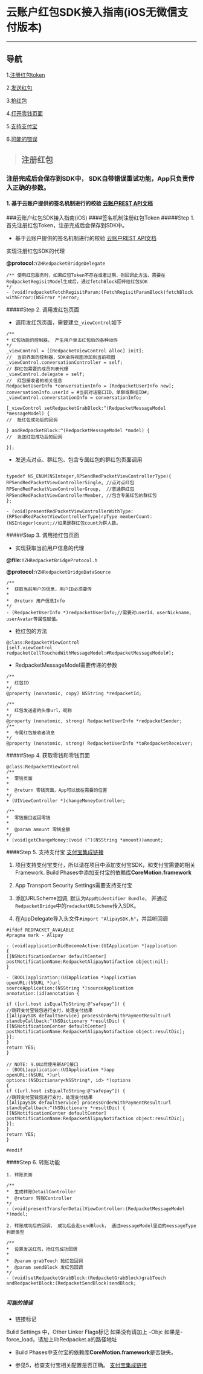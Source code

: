 # 云账户红包SDK接入指南(iOS无微信支付版本)
___________
## 导航

  1.[注册红包token](https://github.com/YunzhanghuOpen/RedpacketLib/blob/master/README.md#注册红包)

  2.[发送红包](https://github.com/YunzhanghuOpen/RedpacketLib/blob/master/README.md#发送红包)

  3.[抢红包](https://github.com/YunzhanghuOpen/RedpacketLib/blob/master/README.md#抢红包)

  4.[打开零钱页面](https://github.com/YunzhanghuOpen/RedpacketLib/blob/master/README.md#获取零钱和零钱页面)

  5.[支持支付宝](https://github.com/YunzhanghuOpen/RedpacketLib/blob/master/README.md#支持支付宝)

  6.[可能的错误](https://github.com/YunzhanghuOpen/RedpacketLib/blob/master/README.md#可能的错误)

>##  注册红包

### 注册完成后会保存到SDK中， SDK自带错误重试功能，App只负责传入正确的参数。

#### 1. 基于云账户提供的签名机制进行的校验   [云账户REST API文档](http://yunzhanghu-com.oss-cn-qdjbp-a.aliyuncs.com/%E4%BA%91%E8%B4%A6%E6%88%B7%E7%BA%A2%E5%8C%85%E6%8E%A5%E5%8F%A3%E6%96%87%E6%A1%A3-v3_0_1.pdf)

###云账户红包SDK接入指南(iOS)
####签名机制注册红包Token
#####Step 1. 首先注册红包Token，注册完成后会保存到SDK中。

* 基于云账户提供的签名机制进行的校验 	[云账户REST API文档](http://yunzhanghu-com.oss-cn-qdjbp-a.aliyuncs.com/%E4%BA%91%E8%B4%A6%E6%88%B7%E7%BA%A2%E5%8C%85%E6%8E%A5%E5%8F%A3%E6%96%87%E6%A1%A3-v3_0_1.pdf)


实现注册红包SDK的代理

**@protocol:**`YZHRedpacketBridgeDelegate`

``` -ObjC
/** 使用红包服务时，如果红包Token不存在或者过期，则回调此方法，需要在RedpacketRegisitModel生成后，通过fetchBlock回传给红包SDK
*/
- (void)redpacketFetchRegisitParam:(FetchRegisitParamBlock)fetchBlock withError:(NSError *)error;

```
#####Step 2. 调用发红包页面
* 调用发红包页面，需要建立`_viewControl`如下
```
/**
* 红包功能的控制器， 产生用户单击红包后的各种动作
*/
_viewControl = [[RedpacketViewControl alloc] init];
//  当前界面的控制器，SDK会将视图添加到当前视图
_viewControl.conversationController = self;
// 群红包需要的成员列表代理
_viewControl.delegate = self;
//  红包接收者的相关信息
RedpacketUserInfo *conversationInfo = [RedpacketUserInfo new];
conversationInfo.userId = #当前对话窗口ID，单聊或群组ID#;
_viewControl.converstationInfo = conversationInfo;

[_viewControl setRedpacketGrabBlock:^(RedpacketMessageModel *messageModel) {
//  抢红包成功后的回调

} andRedpacketBlock:^(RedpacketMessageModel *model) {
//  发送红包成功后的回调

}];

```
* 发送点对点、群红包、包含专属红包的群红包页面调用

```

typedef NS_ENUM(NSInteger,RPSendRedPacketViewControllerType){
RPSendRedPacketViewControllerSingle, //点对点红包
RPSendRedPacketViewControllerGroup,  //普通群红包
RPSendRedPacketViewControllerMember, //包含专属红包的群红包
};

- (void)presentRedPacketViewControllerWithType:(RPSendRedPacketViewControllerType)rpType memberCount:(NSInteger)count;//如果是群红包count为群人数。

``` 

#####Step 3. 调用抢红包页面

* 实现获取当前用户信息的代理

**@file:**`YZHRedpacketBridgeProtocol.h`

**@protocol:**`YZHRedpacketBridgeDataSource`

```
/**
*  获取当前用户的信息，用户ID必须要传
*
*  @return 用户信息Info
*/
- (RedpacketUserInfo *)redpacketUserInfo;//需要对userId、userNickname、userAvatar等属性赋值。

```

* 抢红包的方法

```
@class:RedpacketViewControl
[self.viewControl redpacketCellTouchedWithMessageModel:#RedpacketMessageModel#];

```

* RedpacketMessageModel需要传递的参数

```
/**
*  红包ID
*/
@property (nonatomic, copy) NSString *redpacketId;

/**
*  红包发送者的头像url，昵称
*/
@property (nonatomic, strong) RedpacketUserInfo *redpacketSender;
/**
*  专属红包接收者消息
*/
@property (nonatomic, strong) RedpacketUserInfo *toRedpacketReceiver;
```

#####Step 4. 获取零钱和零钱页面

```
@class:RedpacketViewControl
/**
*  零钱页面
*
*  @return 零钱页面，App可以放在需要的位置
*/
+ (UIViewController *)changeMoneyController;

/**
*  零钱接口返回零钱
*
*  @param amount 零钱金额
*/
+ (void)getChangeMoney:(void (^)(NSString *amount))amount;

```

####Step 5. 支持支付宝
[支付宝集成链接](https://doc.open.alipay.com/doc2/detail.htm?spm=a219a.7629140.0.0.UccR9D&treeId=59&articleId=103676&docType=1)

1. 项目支持支付宝支付，所以请在项目中添加支付宝SDK，和支付宝需要的相关Framework.
Build Phases中添加支付宝的依赖库**CoreMotion.framework**

2. App Transport Security Settings需要支持支付宝

3. 添加URLScheme回调, 默认为`App的identifier Bundle`， 并通过`RedpacketBridge`中的`redacketURLScheme`传入SDK。

4. 在AppDelegate导入头文件`#import "AlipaySDK.h"`，并监听回调

```
#ifdef REDPACKET_AVALABLE
#pragma mark - Alipay

- (void)applicationDidBecomeActive:(UIApplication *)application
{
[[NSNotificationCenter defaultCenter] postNotificationName:RedpacketAlipayNotifaction object:nil];
}

- (BOOL)application:(UIApplication *)application
openURL:(NSURL *)url
sourceApplication:(NSString *)sourceApplication
annotation:(id)annotation {

if ([url.host isEqualToString:@"safepay"]) {
//跳转支付宝钱包进行支付，处理支付结果
[[AlipaySDK defaultService] processOrderWithPaymentResult:url standbyCallback:^(NSDictionary *resultDic) {
[[NSNotificationCenter defaultCenter] postNotificationName:RedpacketAlipayNotifaction object:resultDic];
}];
}
return YES;
}

// NOTE: 9.0以后使用新API接口
- (BOOL)application:(UIApplication *)app
openURL:(NSURL *)url
options:(NSDictionary<NSString*, id> *)options
{
if ([url.host isEqualToString:@"safepay"]) {
//跳转支付宝钱包进行支付，处理支付结果
[[AlipaySDK defaultService] processOrderWithPaymentResult:url standbyCallback:^(NSDictionary *resultDic) {
[[NSNotificationCenter defaultCenter] postNotificationName:RedpacketAlipayNotifaction object:resultDic];
}];
}
return YES;
}

#endif

```

####Step 6. 转账功能

```
1. 转账页面

/**
*  生成转账DetailController
*  @return 转账Controller
*/
- (void)presentTransferDetailViewController:(RedpacketMessageModel *)model;

2. 转账成功后的回调， 成功后会走sendBlock， 通过messageModel里边的messageType判断类型

/**
*  设置发送红包，抢红包成功回调
*
*  @param grabTouch 抢红包回调
*  @param sendBlock 发红包回调
*/
- (void)setRedpacketGrabBlock:(RedpacketGrabBlock)grabTouch andRedpacketBlock:(RedpacketSendBlock)sendBlock;


```


##### 可能的错误

* 链接标记

Bulid Settings 中，Other Linker Flags标记
如果没有请加上 -Objc
如果是-force_load，请加上libRedpacket.a的路径地址

* Build Phases中支付宝的依赖库**CoreMotion.framework**是否缺失。

* 参见5，检查支付宝相关配置是否正确。
[支付宝集成链接](https://doc.open.alipay.com/doc2/detail.htm?spm=a219a.7629140.0.0.UccR9D&treeId=59&articleId=103676&docType=1)


